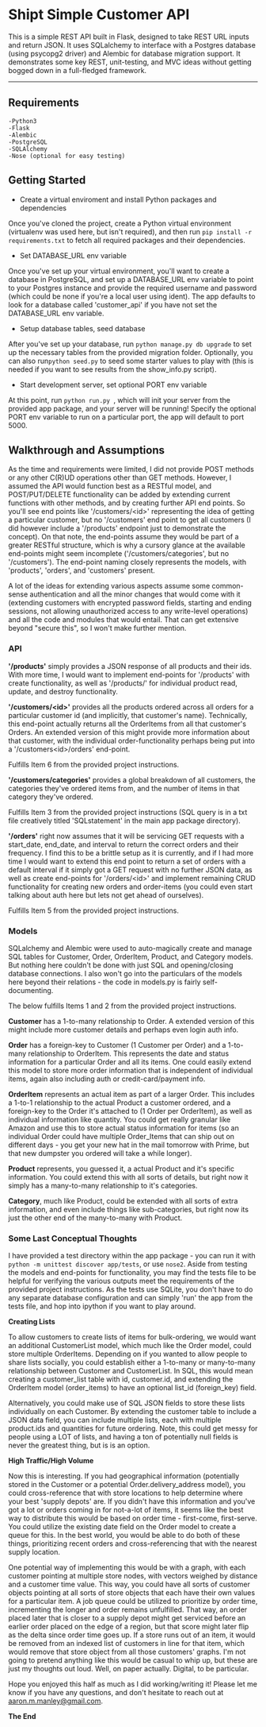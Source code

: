 # Shipt Simple Customer API

This is a simple REST API built in Flask, designed to take REST URL inputs and return JSON. It uses SQLalchemy to interface with a Postgres database (using psycopg2 driver) and Alembic for database migration support. It demonstrates some key REST, unit-testing, and MVC ideas without getting bogged down in a full-fledged framework.
***

## Requirements
```
-Python3
-Flask
-Alembic
-PostgreSQL
-SQLAlchemy
-Nose (optional for easy testing)
```
## Getting Started

- Create a virtual enviroment and install Python packages and dependencies

Once you've cloned the project, create a Python virtual environment (virtualenv was used here, but isn't required), and then run ```pip install -r requirements.txt``` to fetch all required packages and their dependencies.

- Set DATABASE_URL env variable 

Once you've set up your virtual environment, you'll want to create a database in PostgreSQL, and set up a DATABASE\_URL env variable to point to your Postgres instance and provide the required username and password (which could be none if you're a local user using ident). The app defaults to look for a database called 'customer_api' if you have not set the DATABASE\_URL env variable.

- Setup database tables, seed database 

After you've set up your database, run ```python manage.py db upgrade``` to set up the necessary tables from the provided migration folder. Optionally, you can also run```python seed.py``` to seed some starter values to play with (this is needed if you want to see results from the show_info.py script).

- Start development server, set optional PORT env variable

At this point, run ```python run.py ```, which will init your server from the provided app package, and your server will be running! Specify the optional PORT env variable to run on a particular port, the app will default to port 5000.


## Walkthrough and Assumptions

As the time and requirements were limited, I did not provide POST methods or any other C(R)UD operations other than GET methods. However, I assumed the API would function best as a RESTful model, and POST/PUT/DELETE functionality can be added by extending current functions with other methods, and by creating further API end points. So you'll see end points like '/customers/\<id>' representing the idea of getting a particular customer, but no '/customers' end point to get all customers (I did however include a '/products' endpoint just to demonstrate the concept). On that note, the end-points assume they would be part of a greater RESTful structure, which is why a cursory glance at the available end-points might seem incomplete ('/customers/categories', but no '/customers'). The end-point naming closely represents the models, with 'products', 'orders', and 'customers' present.

A lot of the ideas for extending various aspects assume some common-sense authentication and all the minor changes that would come with it (extending customers with encrypted password fields, starting and ending sessions, not allowing unauthorized access to any write-level operations) and all the code and modules that would entail. That can get extensive beyond "secure this", so I won't make further mention.

### API

**'/products'** simply provides a JSON response of all products and their ids. With more time, I would want to implement end-points for '/products' with create functionality, as well as '/products/<id>' for individual product read, update, and destroy functionality.


**'/customers/\<id>'** provides all the products ordered across all orders for a particular customer id (and implicitly, that customer's name). Technically, this end-point actually returns all the OrderItems from all that customer's Orders. An extended version of this might provide more information about that customer, with the individual order-functionality perhaps being put into a '/customers\<id>/orders' end-point.

Fulfills Item 6 from the provided project instructions.

**'/customers/categories'** provides a global breakdown of all customers, the categories they've ordered items from, and the number of items in that category they've ordered.

Fulfills Item 3 from the provided project instructions (SQL query is in a txt file creatively titled 'SQLstatement' in the main app package directory).

**'/orders'** right now assumes that it will be servicing GET requests with a start\_date, end\_date, and interval to return the correct orders and their frequency. I find this to be a brittle setup as it is currently, and if I had more time I would want to extend this end point to return a set of orders with a default interval if it simply got a GET request with no further JSON data, as well as create end-points for '/orders/\<id>' and implement remaining CRUD functionality for creating new orders and order-items (you could even start talking about auth here but lets not get ahead of ourselves). 

Fulfills Item 5 from the provided project instructions.

### Models

SQLalchemy and Alembic were used to auto-magically create and manage SQL tables for Customer, Order, OrderItem, Product, and Category models. But nothing here couldn't be done with just SQL and opening/closing database connections. I also won't go into the particulars of the models here beyond their relations - the code in models.py is fairly self-documenting.

The below fulfills Items 1 and 2 from the provided project instructions.

**Customer** has a 1-to-many relationship to Order. A extended version of this might include more customer details and perhaps even login auth info.

**Order** has a foreign-key to Customer (1 Customer per Order) and a 1-to-many relationship to OrderItem. This represents the date and status information for a particular Order and all its items. One could easily extend this model to store more order information that is independent of individual items, again also including auth or credit-card/payment info.

**OrderItem** represents an actual item as part of a larger Order. This includes a 1-to-1 relationship to the actual Product a customer ordered, and a foreign-key to the Order it's attached to (1 Order per OrderItem), as well as individual information like quantity. You could get really granular like Amazon and use this to store actual status information for items (so an individual Order could have multiple Order_Items that can ship out on different days - you get your new hat in the mail tomorrow with Prime, but that new dumpster you ordered will take a while longer).

**Product** represents, you guessed it, a actual Product and it's specific information. You could extend this with all sorts of details, but right now it simply has a many-to-many relationship to it's categories.

**Category**, much like Product, could be extended with all sorts of extra information, and even include things like sub-categories, but right now its just the other end of the many-to-many with Product.

### Some Last Conceptual Thoughts

I have provided a test directory within the app package - you can run it with ```python -m unittest discover app/tests```, or use ```nose2```. Aside from testing the models and end-points for functionality, you may find the tests file to be helpful for verifying the various outputs meet the requirements of the provided project instructions. As the tests use SQLite, you don't have to do any separate database configuration and can simply 'run' the app from the tests file, and hop into ipython if you want to play around. 

**Creating Lists**

To allow customers to create lists of items for bulk-ordering, we would want an additional CustomerList model, which much like the Order model, could store multiple OrderItems. Depending on if you wanted to allow people to share lists socially, you could establish either a 1-to-many or many-to-many relationship between Customer and CustomerList. In SQL, this would mean creating a customer\_list table with id, customer.id, and extending the OrderItem model (order_items) to have an optional list\_id (foreign\_key) field.

Alternatively, you could make use of SQL JSON fields to store these lists individually on each Customer. By extending the customer table to include a JSON data field, you can include multiple lists, each with multiple product.ids and quantities for future ordering. Note, this could get messy for people using a LOT of lists, and having a ton of potentially null fields is never the greatest thing, but is is an option.

**High Traffic/High Volume**

Now this is interesting. If you had geographical information (potentially stored in the Customer or a potential Order.delivery_address model), you could cross-reference that with store locations to help determine where your best 'supply depots' are. If you didn't have this information and you've got a lot or orders coming in for not-a-lot of items, it seems like the best way to distribute this would be based on order time - first-come, first-serve. You could utilize the existing date field on the Order model to create a queue for this. In the best world, you would be able to do both of these things, prioritizing recent orders and cross-referencing that with the nearest supply location. 

One potential way of implementing this would be with a graph, with each customer pointing at multiple store nodes, with vectors weighed by distance and a customer time value. This way, you could have all sorts of customer objects pointing at all sorts of store objects that each have their own values for a particular item. A job queue could be utilized to prioritize by order time, incrementing the longer and order remains unfulfilled. That way, an order placed later that is closer to a supply depot might get serviced before an earlier order placed on the edge of a region, but that score might later flip as the delta since order time goes up. If a store runs out of an item, it would be removed from an indexed list of customers in line for that item, which would remove that store object from all those customers' graphs. I'm not going to pretend anything like this would be casual to whip up, but these are just my thoughts out loud. Well, on paper actually. Digital, to be particular.

Hope you enjoyed this half as much as I did working/writing it! Please let me know if you have any questions, and don't hesitate to reach out at aaron.m.manley@gmail.com.

**The End**